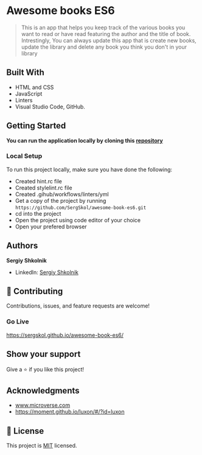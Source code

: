 # Awesome books ES6

> This is an app that helps you keep track of the various books you want to read or have read featuring the author and the title of book. Intrestingly, You can always update this app that is create new books, update the library and delete any book you think you don't in your library

## Built With

- HTML and CSS
- JavaScript
- Linters
- Visual Studio Code, GitHub.

## Getting Started

**You can run the application locally by cloning this [repository](https://github.com/SergSkol/awesome-book-es6.git)**

### Local Setup

To run this project locally, make sure you have done the following:

- Created hint.rc file
- Created stylelint.rc file
- Created .gihub/workflows/linters/yml
- Get a copy of the project by running `https://github.com/SergSkol/awesome-book-es6.git `
- cd into the project
- Open the project using code editor of your choice
- Open your prefered browser

## Authors

**Sergiy Shkolnik**
- LinkedIn: [Sergiy Shkolnik](https://www.linkedin.com/in/sergiy-shkolnik-7801a53/)

## :handshake: Contributing

Contributions, issues, and feature requests are welcome!

### Go Live

https://sergskol.github.io/awesome-book-es6/

## Show your support

Give a :star:️ if you like this project!

## Acknowledgments

- www.microverse.com
- https://moment.github.io/luxon/#/?id=luxon

## :memo: License

This project is [MIT](./LICENSE) licensed.
